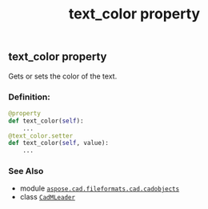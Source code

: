 ﻿---
title: text_color property
second_title: Aspose.CAD for Python via .NET API References
description: 
type: docs
weight: 750
url: /python-net/aspose.cad.fileformats.cad.cadobjects/cadmleader/text_color/
is_root: false
---

## text_color property


Gets or sets the color of the text.
### Definition:
```python
@property
def text_color(self):
    ...
@text_color.setter
def text_color(self, value):
    ...
```

### See Also
* module [`aspose.cad.fileformats.cad.cadobjects`](../../)
* class [`CadMLeader`](/cad/python-net/aspose.cad.fileformats.cad.cadobjects/cadmleader)
